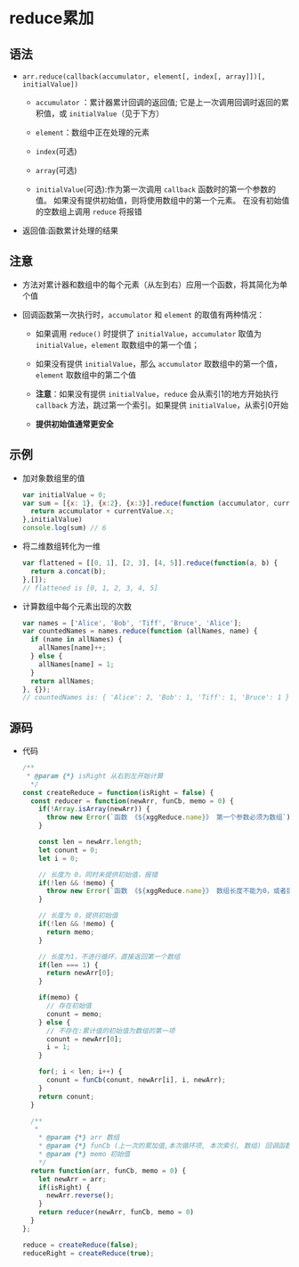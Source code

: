 # reduce累加

## 语法

+ `arr.reduce(callback(accumulator, element[, index[, array]])[, initialValue])`

  + `accumulator` ：累计器累计回调的返回值; 它是上一次调用回调时返回的累积值，或 `initialValue`（见于下方）

  + `element`：数组中正在处理的元素

  + `index`(可选)

  + `array`(可选)

  + `initialValue`(可选):作为第一次调用 `callback` 函数时的第一个参数的值。 如果没有提供初始值，则将使用数组中的第一个元素。 在没有初始值的空数组上调用 `reduce` 将报错

+ 返回值:函数累计处理的结果

## 注意

+ 方法对累计器和数组中的每个元素（从左到右）应用一个函数，将其简化为单个值

+ 回调函数第一次执行时，`accumulator` 和 `element` 的取值有两种情况：

  + 如果调用 `reduce()` 时提供了 `initialValue`，`accumulator` 取值为 `initialValue`，`element` 取数组中的第一个值；

  + 如果没有提供 `initialValue`，那么 `accumulator` 取数组中的第一个值， `element` 取数组中的第二个值

  + **注意**：如果没有提供 `initialValue`，`reduce` 会从索引1的地方开始执行 `callback` 方法，跳过第一个索引。如果提供 `initialValue`，从索引0开始

  + **提供初始值通常更安全**

## 示例

+ 加对象数组里的值

  ```js
  var initialValue = 0;
  var sum = [{x: 1}, {x:2}, {x:3}].reduce(function (accumulator, currentValue) {
    return accumulator + currentValue.x;
  },initialValue)
  console.log(sum) // 6
  ```

+ 将二维数组转化为一维

  ```js
  var flattened = [[0, 1], [2, 3], [4, 5]].reduce(function(a, b) {
    return a.concat(b);
  },[]);
  // flattened is [0, 1, 2, 3, 4, 5]
  ```

+ 计算数组中每个元素出现的次数

  ```js
  var names = ['Alice', 'Bob', 'Tiff', 'Bruce', 'Alice'];
  var countedNames = names.reduce(function (allNames, name) {
    if (name in allNames) {
      allNames[name]++;
    } else {
      allNames[name] = 1;
    }
    return allNames;
  }, {});
  // countedNames is: { 'Alice': 2, 'Bob': 1, 'Tiff': 1, 'Bruce': 1 }
  ```

## 源码

+ 代码

  ```js
  /**
   * @param {*} isRight 从右到左开始计算
    */
  const createReduce = function(isRight = false) {
    const reducer = function(newArr, funCb, memo = 0) {
      if(!Array.isArray(newArr)) {
        throw new Error(`函数 《${xggReduce.name}》 第一个参数必须为数组`);
      }

      const len = newArr.length;
      let conunt = 0;
      let i = 0;

      // 长度为 0，同时未提供初始值，报错
      if(!len && !memo) {
        throw new Error(`函数 《${xggReduce.name}》 数组长度不能为0，或者提供初始值`);
      }

      // 长度为 0，提供初始值
      if(!len && !memo) {
        return memo;
      }

      // 长度为1，不进行循环，直接返回第一个数组
      if(len === 1) {
        return newArr[0];
      }

      if(memo) {
        // 存在初始值
        conunt = memo;
      } else {
        // 不存在:累计值的初始值为数组的第一项
        conunt = newArr[0];
        i = 1;
      }

      for(; i < len; i++) {
        conunt = funCb(conunt, newArr[i], i, newArr);
      }
      return conunt;
    }

    /**
     *
      * @param {*} arr 数组
      * @param {*} funCb (上一次的累加值,本次循环项, 本次索引, 数组) 回调函数
      * @param {*} memo 初始值
      */
    return function(arr, funCb, memo = 0) {
      let newArr = arr;
      if(isRight) {
        newArr.reverse();
      }
      return reducer(newArr, funCb, memo = 0)
    }
  };

  reduce = createReduce(false);
  reduceRight = createReduce(true);
  ```
